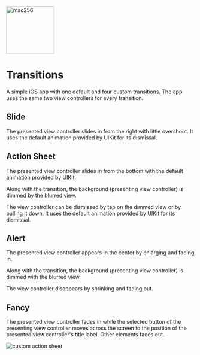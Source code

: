 <img width="128" alt="mac256" src="https://user-images.githubusercontent.com/18324562/126957963-e2190870-4f52-481a-b9e3-88bfe84bc663.png">

# Transitions
A simple iOS app with one default and four custom transitions.
The app uses the same two view controllers for every transition.

## Slide
The presented view controller slides in from the right with little overshoot. It uses the default animation provided by UIKit for its dismissal.

## Action Sheet
The presented view controller slides in from the bottom with the default animation provided by UIKit.

Along with the transition, the background (presenting view controller) is dimmed by the blurred view.

The view controller can be dismissed by tap on the dimmed view or by pulling it down. It uses the default animation provided by UIKit for its dismissal.

## Alert
The presented view controller appears in the center by enlarging and fading in.

Along with the transition, the background (presenting view controller) is dimmed with the blurred view.

The view controller disappears by shrinking and fading out.

## Fancy
The presented view controller fades in while the selected button of the presenting view controller moves across the screen to the position of the presented view controller's title label. Other elements fades out.



![custom action sheet](https://user-images.githubusercontent.com/18324562/126958186-e73e8b65-3ac2-4c61-a38c-f3d9c4a05048.gif)

